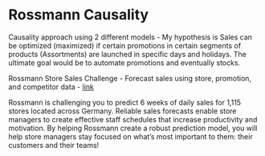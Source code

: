 # Rossmann Causality

Causality approach using 2 different models - My hypothesis is Sales can be optimized (maximized) if certain promotions in certain segments of products (Assortments) are launched in specific days and holidays. The ultimate goal would be to automate promotions and eventually stocks.

Rossmann Store Sales Challenge - Forecast sales using store, promotion, and competitor data - [link](https://www.kaggle.com/c/rossmann-store-sales)

Rossmann is challenging you to predict 6 weeks of daily sales for 1,115 stores located across Germany. Reliable sales forecasts enable store managers to create effective staff schedules that increase productivity and motivation. By helping Rossmann create a robust prediction model, you will help store managers stay focused on what’s most important to them: their customers and their teams! 
